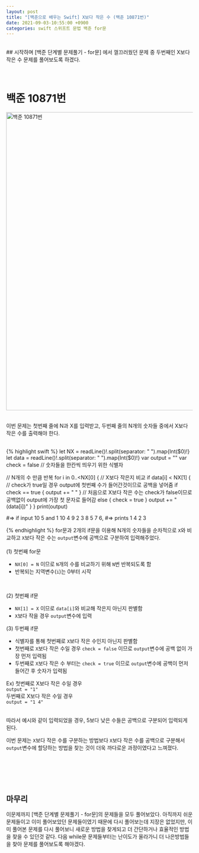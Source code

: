 ```yaml
---
layout: post
title: "[백준으로 배우는 Swift] X보다 작은 수 (백준 10871번)"
date: 2021-09-03-10:55:00 +0900
categories: swift 스위프트 문법 백준 for문
---
```

<br/>
## 시작하며
[백준 단계별 문제풀기 - for문] 에서 껄끄러웠던 문제 중 두번째인 X보다 작은 수 문제를 풀어보도록 하겠다.
<br/>
<br/>
<br/>

# 백준 10871번

<img width="802" alt="백준 10871번" src="https://user-images.githubusercontent.com/83946704/131937971-0767010d-760c-4b32-b2a2-aafbfdc8e033.png">
<br/>
<br/>

이번 문제는 첫번째 줄에 N과 X를 입력받고, 두번째 줄의 N개의 숫자들 중에서 X보다 작은 수를 출력해야 한다.

<br/>
{% highlight swift %}
let NX = readLine()!.split(separator: " ").map{Int($0)!}
let data = readLine()!.split(separator: " ").map{Int($0)!}
var output = ""
var check = false	// 숫자들을 한칸씩 띄우기 위한 식별자

// N개의 수 만큼 반복
for i in 0..<NX[0] {
	  // X보다 작은지 비교
    if data[i] < NX[1] {
		// check가 true일 경우 output에 첫번째 수가 들어간것이므로 공백을 넣어줌
        if check == true {
            output += " "
        }
		// 처음으로 X보다 작은 수는 check가 false이므로 공백없이 output에 가장 첫 문자로 들어감
	else {
            check = true
        }
        output += "\(data[i])"
    }
}
print(output)


#=> if input 10 5 and 1 10 4 9 2 3 8 5 7 6,
#=> prints      1 4 2 3

{% endhighlight %}
for문과 2개의 if문을 이용해 N개의 숫자들을 순차적으로 `X`와 비교하고 `X`보다 작은 수는 `output`변수에 공백으로 구분하여 입력해주었다.
<br/><br/>
(1) 첫번째 for문
- `NX[0] = N` 이므로 `N`개의 수를 비교하기 위해 `N`번 반복되도록 함<br/>
- 반복되는 지역변수(`i`)는 0부터 시작
<br/>

(2) 첫번째 if문
- `NX[1] = X` 이므로 `data[i]`와 비교해 작은지 아닌지 판별함<br/>
- `X`보다 작을 경우 `output`변수에 입력


(3) 두번째 if문
- 식별자를 통해 첫번째로 `X`보다 작은 수인지 아닌지 판별함<br/>
- 첫번째로 `X`보다 작은 수일 경우 `check = false` 이므로 `output`변수에 공백 없이 가장 먼저 입력됨<br/>
- 두번째로 `X`보다 작은 수 부터는 `check = true` 이므로 `output`변수에 공백이 먼저 들어간 후 숫자가 입력됨

Ex) 첫번째로 X보다 작은 수일 경우<br/>
`output = "1"`<br/>
    두번째로 X보다 작은 수일 경우<br/>
`output = "1 4"`
<br/>
<br/>

따라서 예시와 같이 입력되었을 경우, 5보다 낮은 수들은 공백으로 구분되어 입력되게 된다.<br/>

이번 문제는 `X`보다 작은 수를 구분하는 방법보다 `X`보다 작은 수를 공백으로 구분해서 `output`변수에 할당하는 방법을 찾는 것이 더욱 까다로운 과정이였다고 느껴졌다.


<br/>
<br/>
<br/>
<br/>

## 마무리
이문제까지 [백준 단계별 문제풀기 - for문]의 문제들을 모두 풀어보았다. 아직까지 쉬운 문제들이고 이미 풀어보았던 문제들이였기 때문에 다시 풀어보는데 지장은 없었지만, 이미 풀어본 문제를 다시 풀어보니 새로운 방법을 찾게되고 더 간단하거나 효율적인 방법을 찾을 수 있던것 같다. 다음 while문 문제들부터는 난이도가 올라가니 더 나은방법들을 찾아 문제를 풀어보도록 해야겠다.
